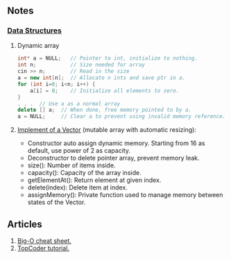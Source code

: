# 

## Notes

### [Data Structures](../master/Data%20structures)

1. Dynamic array

    ```c++
    int* a = NULL;   // Pointer to int, initialize to nothing.
    int n;           // Size needed for array
    cin >> n;        // Read in the size
    a = new int[n];  // Allocate n ints and save ptr in a.
    for (int i=0; i<n; i++) {
        a[i] = 0;    // Initialize all elements to zero.
    }
    . . .  // Use a as a normal array
    delete [] a;  // When done, free memory pointed to by a.
    a = NULL;     // Clear a to prevent using invalid memory reference.
    ```

2. [Implement of a Vector](../master/Data%20structures/MyVector.cpp) (mutable array with automatic resizing):
    - Constructor auto assign dynamic memory. Starting from 16 as default, use power of 2 as capacity.
    - Deconstructor to delete pointer array, prevent memory leak.
    - size(): Number of items inside.
    - capacity(): Capacity of the array inside.
    - getElementAt(): Return element at given index.
    - delete(index): Delete item at index.
    - assignMemory(): Private function used to manage memory between states of the Vector.


## Articles

1. [Big-O cheat sheet.](http://bigocheatsheet.com/)
2. [TopCoder tutorial.](https://www.topcoder.com/community/competitive-programming/tutorials/)
